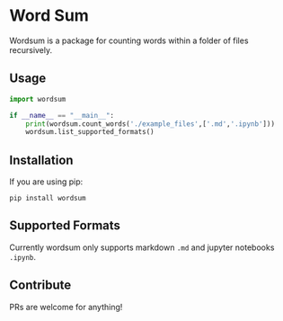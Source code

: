 # Word Sum

Wordsum is a package for counting words within a folder of files recursively.

## Usage

``` python
import wordsum

if __name__ == "__main__":
    print(wordsum.count_words('./example_files',['.md','.ipynb']))
    wordsum.list_supported_formats()
```

## Installation

If you are using pip:

    pip install wordsum

## Supported Formats

Currently wordsum only supports markdown `.md` and jupyter notebooks `.ipynb`.

## Contribute

PRs are welcome for anything!